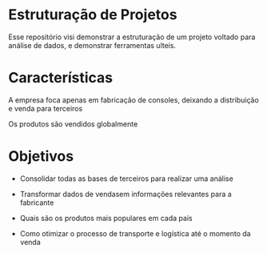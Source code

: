 # Estruturação de Projetos 
Esse repositório visi demonstrar a estruturação de um projeto voltado para análise de dados, e demonstrar ferramentas ulteis.

# Características

A empresa foca apenas em fabricação de consoles, deixando a distribuição e venda para terceiros

Os produtos são vendidos globalmente

# Objetivos

 - Consolidar todas as bases de terceiros para realizar uma análise

 - Transformar dados de vendasem informações relevantes para a fabricante

 - Quais são os produtos mais populares em cada país

 - Como otimizar o processo de transporte e logística até o momento da venda